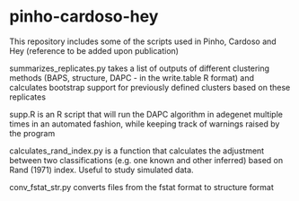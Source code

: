 # pinho-cardoso-hey
This repository includes some of the scripts used in Pinho, Cardoso and Hey (reference to be added upon publication)

summarizes_replicates.py takes a list of outputs of different clustering methods (BAPS, structure, DAPC - in the write.table R format) and calculates bootstrap support for previously defined clusters based on these replicates

supp.R is an R script that will run the DAPC algorithm in adegenet multiple times in an automated fashion, while keeping track of warnings raised by the program

calculates_rand_index.py is a function that calculates the adjustment between two classifications (e.g. one known and other inferred) based on Rand (1971) index. Useful to study simulated data.

conv_fstat_str.py converts files from the fstat format to structure format
